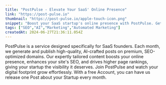 ```yaml
---
title: "PostPulse - Elevate Your SaaS' Online Presence"
link: "https://post-pulse.io"
thumbnail: "https://post-pulse.io/apple-touch-icon.png"
snippet: "Boost your SaaS startup's online presence with PostPulse. Get high-quality, SEO-optimized posts published monthly on premium domains. Start your free plan today!"
tags: ["SEO","AI","Marketing","Automated Marketing"]
createdAt: 2024-06-27T21:36:11.054Z
---
```

PostPulse is a service designed specifically for SaaS founders. Each month, we generate and publish high-quality, AI-crafted posts on premium, SEO-optimized domains. Our expertly tailored content boosts your online presence, enhances your site's SEO, and drives higher page rankings, giving your startup the visibility it deserves. Join PostPulse and watch your digital footprint grow effortlessly.
With a free Account, you can have us release one Post about your Startup every month.
